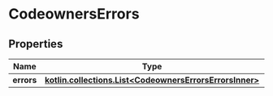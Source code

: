 
# CodeownersErrors

## Properties
Name | Type | Description | Notes
------------ | ------------- | ------------- | -------------
**errors** | [**kotlin.collections.List&lt;CodeownersErrorsErrorsInner&gt;**](CodeownersErrorsErrorsInner.md) |  | 



